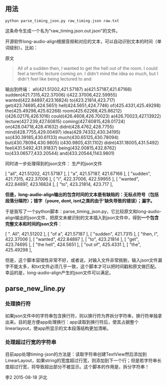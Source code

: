 ## 用法

`python parse_timing_json.py raw_timing.json raw.txt`

这条命令生成一个名为"raw_timing.json.out.json"的文件。

开源软件long-audio-align根据音频和对应的文本，可以自动识别文本的时间（单词级别）。比如：

原文
> All of a sudden then, I wanted to get the hell out of the room. I could feel a terrific lecture coming on. I didn't mind the idea so much, but I didn't feel like being lectured to and

输出到终端：
all(421.51202,421.57187) a(421.57187,421.67166) sudden(421.7315,422.37006) i(422.37006,422.59955) wanted(422.84897,423.16824) to(423.21814,423.717) get(423.74695,424.5651) hell(424.5651,424.7746) of(425.4331,425.49298) the(425.49298,425.62268) room(425.62268,425.86212) i(426.02176,426.1016) could(426.4608,426.70023) a(426.70023,427.13922) lecture(427.239,427.60815) coming(427.60815,428.01724) on(428.04718,428.41632) didnt(428.4762,428.7755) mind(428.7755,429.00497) idea(429.74332,430.34195) so(430.39185,430.61133) much(430.65125,430.78094) but(430.78094,430.9805) i(430.9805,431.1102) didnt(431.18005,431.5492) feel(431.5492,431.91837) being(432.00815,432.8762) to(433.06577,433.20544) and(433.20544,1143.9801)

同时进一步处理得到的json文件：
生产的json文件

[
"all", 
421.51202, 
421.57187
], 
[
"a", 
421.57187, 
421.67166
], 
[
"sudden", 
421.7315, 
422.37006
], 
[
"i", 
422.37006, 
422.59955
], 
[
"wanted", 
422.84897, 
423.16824
], 
[
"to", 
423.21814, 
423.717
], 


**但是，long-audio-align输出的包含时间的文本是有缺陷的：无标点符号（包括段落分隔符）；错字（youre, dont, isnt之类的由于'缺失导致的错误）；漏字。**

于是我写了一个python脚本：parse_timing_json.py，它比较原文和long-audio-align输出的json文件，把原文未被识别的文本插入到json文件中，得到**一个包含完整文本和时间的json文件**：

[
". All", 
421.51202
], 
[
"of a", 
421.57187
], 
[
"sudden", 
421.7315
], 
[
"then, I", 
422.37006
], 
[
"wanted", 
422.84897
], 
[
"to", 
423.21814
], 
[
"get", 
423.74695
], 
[
"the hell", 
424.5651
], 
[
"out of", 
425.4331
], 
[
"the", 
425.49298
], 

但是，这个脚本容错性非常不好，或者说，对输入文件非常挑剔，输入json文件漏字不能太多，和txt文件必须几乎一致，这个脚本才可以把时间戳和原文做匹配。
幸运的是，long-audio-align产生的json文件可以满足。


## parse_new_line.py

### 处理换行符
如果json文件中的字符串包含换行符，则以换行符为界拆分字符串，换行符单独拿出来。目的是方便app处理换行：app读取到换行符后，使其占据整个linearlayout，使app所显示的文本段落结构更加清晰。

### 处理超过行宽的字符串
目前app处理timing-json的方法是：读取字符串创建TextView然后添加到LinearLayout，如果string的宽度超过行宽，则添加到下一个行；但是若字符串长度超过行宽，将导致超出部分不被显示。这个脚本的作用是，拆分字符串！


李2
2015-08-18 沪北

